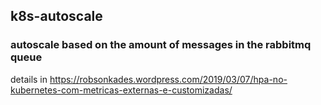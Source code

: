 
## k8s-autoscale

### autoscale based on the amount of messages in the rabbitmq queue

details in https://robsonkades.wordpress.com/2019/03/07/hpa-no-kubernetes-com-metricas-externas-e-customizadas/
